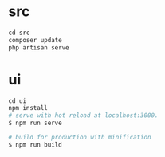 
# src

```php
cd src
composer update
php artisan serve
```


# ui

```php
cd ui
npm install
# serve with hot reload at localhost:3000.
$ npm run serve

# build for production with minification
$ npm run build
```
